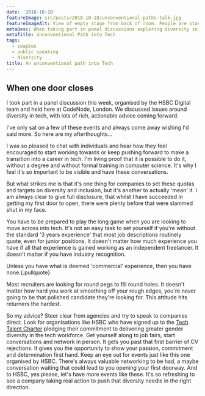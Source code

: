```yaml
---
date: '2018-10-18'
featureImage: src/posts/2018-10-18/unconventional-paths-talk.jpg
featureImageAlt: View of empty stage from back of room. People are starting to arrive to take their seat which are all draped with swag bags.
metaDesc: When taking part in panel discussions exploring diversity in tech I always come away wishing I'd said more. So here's what else I could have said.
metaTitle: Unconventional Path into Tech
tags:
  - soapbox
  - public speaking
  - diversity
title: An unconventional path into Tech
---
```


## When one door closes

I took part in a panel discussion this week, organised by the HSBC Digital team and held here at CodeNode, London. We discussed issues around diversity in tech, with lots of rich, actionable advice coming forward.

I've only sat on a few of these events and always come away wishing I'd said more. So here are my afterthoughts...

I was so pleased to chat with individuals and hear how they feel encouraged to start working towards or keep pushing forward to make a transition into a career in tech. I'm living proof that it is possible to do it, without a degree and without formal training in computer science. It's why I feel it's so important to be visible and have these conversations.

But what strikes me is that it's one thing for companies to set these quotas and targets on diversity and inclusion, but it's another to actually 'mean' it. I am always clear to give full disclosure, that whilst I have succeeded in getting my first door to open, there were plenty before that were slammed shut in my face.

You have to be prepared to play the long game when you are looking to move across into tech. It's not an easy task to set yourself if you're without the standard '3 years experience' that most job descriptions routinely quote, even for junior positions. It doesn't matter how much experience you have if all that experience is gained working as an independent freelancer. It doesn't matter if you have industry recognition.

Unless you have what is deemed 'commercial' experience, then you have none.{.pullquote}

Most recruiters are looking for round pegs to fill round holes. It doesn't matter how hard you work at smoothing off your rough edges, you're never going to be that polished candidate they're looking for. This attitude hits returners the hardest.

So my advice? Steer clear from agencies and try to speak to companies direct. Look for organisations like HSBC who have signed up to the [Tech Talent Charter][1] pledging their commitment to delivering greater gender diversity in the tech workforce. Get yourself along to job fairs, start conversations and network in person. It gets you past that first barrier of CV rejections. It gives you the opportunity to show your passion, commitment and determination first hand. Keep an eye out for events just like this one organised by HSBC. There's always valuable networking to be had, a maybe conversation waiting that could lead to you opening your first doorway. And to HSBC, yes please, let's have more events like these. It's so refreshing to see a company taking real action to push that diversity needle in the right direction.

[1]: https://techtalentcharter.co.uk/
